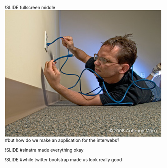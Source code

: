 !SLIDE fullscreen middle
![](interwebs.jpg)
#but how do we make an application for the interwebs?

!SLIDE
#sinatra made everything okay
        
!SLIDE
#while twitter bootstrap made us look really good
